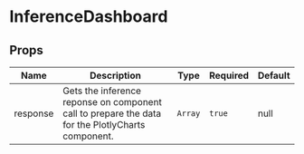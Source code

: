 # InferenceDashboard

## Props

<!-- @vuese:InferenceDashboard:props:start -->
|Name|Description|Type|Required|Default|
|---|---|---|---|---|
|response|Gets the inference reponse on component call to prepare the data for the PlotlyCharts component.|`Array`|`true`|null|

<!-- @vuese:InferenceDashboard:props:end -->


